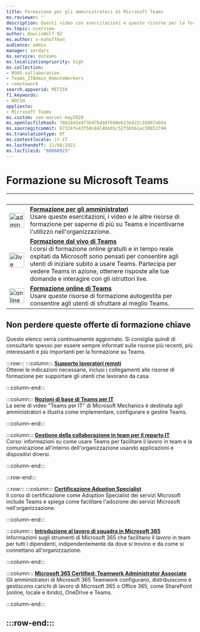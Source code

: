 ```yaml
---
title: Formazione per gli amministratori di Microsoft Teams
ms.reviewer: ''
description: Questi video con esercitazioni e queste risorse per la formazione con docente destinate a utenti finali e amministratori consentono di sfruttare al massimo Microsoft Teams nell'organizzazione.
ms.topic: overview
author: HowlinWolf-92
ms.author: v-mahoffman
audience: admin
manager: serdars
ms.service: msteams
ms.localizationpriority: high
ms.collection:
- M365-collaboration
- Teams_ITAdmin_RemoteWorkers
- remotework
search.appverid: MET150
f1.keywords:
- NOCSH
appliesto:
- Microsoft Teams
ms.custom: seo-marvel-may2020
ms.openlocfilehash: 70b24d1e8f3b47b4a8f690e823e922c16807a0da
ms.sourcegitcommit: 67324fe43f50c8414bb65c52f5b561ac30b52748
ms.translationtype: HT
ms.contentlocale: it-IT
ms.lasthandoff: 11/08/2021
ms.locfileid: "60860923"
---
```

# <a name="microsoft-teams-training"></a>Formazione su Microsoft Teams

| &nbsp; | &nbsp; |
| ------------- | ------------- |
| <img src="/office/media/icons/walkthrough-map-teams.svg" width="40 px" height="40 px" alt="admin training"> | **[Formazione per gli amministratori](./itadmin-readiness.md)** </br> Usare queste esercitazioni, i video e le altre risorse di formazione per saperne di più su Teams e incentivarne l'utilizzo nell'organizzazione. 
| <img src="/office/media/icons/education-tutorial-teams.svg" width="40 px" height="40 px" alt="live training"> | **[Formazione dal vivo di Teams](./instructor-led-training-teams-landing-page.yml)** </br> I corsi di formazione online gratuiti e in tempo reale ospitati da Microsoft sono pensati per consentire agli utenti di iniziare subito a usare Teams. Partecipa per vedere Teams in azione, ottenere risposte alle tue domande e interagire con gli istruttori live. 
| <img src="/office/media/icons/user.svg" width="40 px" height="40 px" alt="online training" > | **[Formazione online di Teams](https://support.office.com/article/microsoft-teams-video-training-4f108e54-240b-4351-8084-b1089f0d21d7)** </br> Usare queste risorse di formazione autogestita per consentire agli utenti di sfruttare al meglio Teams. |

## <a name="dont-miss-these-key-training-offerings"></a>Non perdere queste offerte di formazione chiave

Questo elenco verrà continuamente aggiornato. Si consiglia quindi di consultarlo spesso per essere sempre informati sulle risorse più recenti, più interessanti e più importanti per la formazione su Teams.

:::row:::
   :::column:::
   **[Supporto lavoratori remoti](./support-remote-work-with-teams.md)** </br>
   Ottenei le indicazioni necessarie, inclusi i collegamenti alle risorse di formazione per supportare gli utenti che lavorano da casa.

   :::column-end:::

   :::column:::
   **[Nozioni di base di Teams per IT](https://aka.ms/MicrosoftTeamsforIT)** </br>
   La serie di video "Teams per IT" di Microsoft Mechanics è destinata agli amministratori e illustra come implementare, configurare e gestire Teams.

   :::column-end:::

   :::column:::
   **[Gestione della collaborazione in team per il reparto IT](/learn/paths/m365-manage-team-collaboration)** </br>
   Corso: informazioni su come usare Teams per facilitare il lavoro in team e la comunicazione all'interno dell'organizzazione usando applicazioni e dispositivi diversi.

   :::column-end:::

:::row-end:::

:::row:::
   :::column:::
   **[Certificazione Adoption Specialist](/learn/paths/m365-service-adoption/)** </br> Il corso di certificazione come Adoption Specialist dei servizi Microsoft include Teams e spiega come facilitare l'adozione dei servizi Microsoft nell'organizzazione.

   :::column-end:::

   :::column:::
   **[Introduzione al lavoro di squadra in Microsoft 365](/learn/modules/intro-to-teamwork-in-m365/index)** </br>
   Informazioni sugli strumenti di Microsoft 365 che facilitano il lavoro in team per tutti i dipendenti, indipendentemente da dove si trovino e da come si connettano all'organizzazione. 

   :::column-end:::

   :::column:::
   **[Microsoft 365 Certified: Teamwork Administrator Associate](https://www.microsoft.com/learning/m365-teamwork-administrator.aspx)** </br>
   Gli amministratori di Microsoft 365 Teamwork configurano, distribuiscono e gestiscono carichi di lavoro di Microsoft 365 o Office 365, come SharePoint (online, locale e ibrido), OneDrive e Teams. 

   :::column-end:::

:::row-end:::
---
